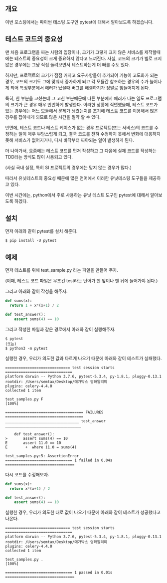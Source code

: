 ## 개요



이번 포스팅에서는 파이썬 테스팅 도구인 pytest에 대해서 알아보도록 하겠습니다.



## 테스트 코드의 중요성



맨 처음 프로그램을 짜는 사람의 입장이나, 크기가 그렇게 크지 않은 서비스를 제작할때에는 테스트의 중요성이 크게 중요하지 않다고 느껴진다. 사실, 코드의 크기가 별로 크지 않은 경우에는 그냥 직접 돌려보면서 테스트하는게 더 빠를 수도 있다.





하지만, 프로젝트의 크기가 점점 커지고 요구사항들이 추가되어 기능이 고도화가 되는 경우, 코드의 크기도 그에 맞춰서 증가하게 되고 각 모듈간 참조하는 경우의 수가 늘어나게 되어 특정부분에서 에러가 났을때 버그를 해결하기가 정말로 힘들어지게 된다. 





특히, 한 부분을 고쳤는데 그 고친 부분때문에 다른 부분에서 에러가 나는 일도 프로그램의 크기가 큰 경우 매우 빈번하게 발생한다. 이러한 상황에 직면했을때, 테스트 코드가 있는 경우에는 어느 모듈에서 문제가 생겼는지를 조기에 테스트 코드를 이용해서 많은 경우를 잡아내게 되므로 많은 시간을 절약 할 수 있다.





반면에, 테스트 코드나 테스트 케이스가 없는 경우 프로젝트(또는 서비스)의 코드를 수정하는 일이 매우 부담스럽게 되고, 결국 코드를 전혀 수정하지 못해서 변화에 대응하지 못해 서비스가 없어지거나, 다시 바닥부터 짜야되는 일이 발생하게 된다.



더 나아가서, 요즘에는 테스트 코드를 먼저 작성하고 그 다음에 실제 코드를 작성하는 TDD라는 방식도 많이 사용되고 있다.

(사실 국내 실정, 특히 SI 프로젝트의 경우에는 맞지 않는 경우가 많다.)



따라서 유닛테스트의 중요성 때문에 많은 언어에서 이러한 유닛테스팅 도구들을 제공하고 있다.





이번 시간에는, python에서 주로 사용하는 유닛 테스트 도구인 pytest에 대해서 알아보도록 하겠다. 





## 설치



먼저 아래와 같이 pytest를 설치 해준다.



```shell
$ pip install -U pytest
```





## 예제



먼저 테스트를 위해 test_sample.py 라는 파일을 만들어 주자.

(이때, 테스트 코드 파일은 무조건 test라는 단어가 맨 앞이나 맨 뒤에 들어가야 된다.)



그리고 아래와 같이 작성을 해주자.



```python
def sums(x):
  return 1 + x*(x+1) / 2

def test_answer():
    assert sums(4) == 10
```



그리고 작성한 파일과 같은 경로에서 아래와 같이 실행해주자.



```shell
$ pytest
(또는)
$ python3 -m pytest
```



실행한 경우, 우리가 의도한 값과 다르게 나오기 때문에 아래와 같이 테스트가 실패했다.



```shell
============================= test session starts ==============================
platform darwin -- Python 3.7.6, pytest-5.3.4, py-1.8.1, pluggy-0.13.1
rootdir: /Users/semtax/Desktop/메가박스 영화알리미
plugins: celery-4.4.0
collected 1 item

test_samples.py F                                                        [100%]

=================================== FAILURES ===================================
_________________________________ test_answer __________________________________

    def test_answer():
>       assert sums(4) == 10
E       assert 11.0 == 10
E        +  where 11.0 = sums(4)

test_samples.py:5: AssertionError
============================== 1 failed in 0.04s ===============================
```



다시 코드를 수정해보자.



```python
def sums(x):
  return x*(x+1) / 2

def test_answer():
    assert sums(4) == 10
```



실행한 경우, 우리가 의도한 대로 값이 나오기 때문에 아래와 같이 테스트가 성공했다고 나온다.



```shell
============================= test session starts ==============================
platform darwin -- Python 3.7.6, pytest-5.3.4, py-1.8.1, pluggy-0.13.1
rootdir: /Users/semtax/Desktop/메가박스 영화알리미
plugins: celery-4.4.0
collected 1 item

test_samples.py .                                                        [100%]

============================== 1 passed in 0.01s ===============================
```

